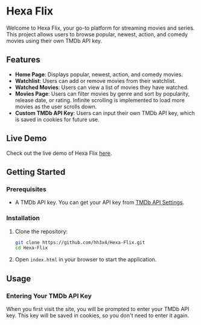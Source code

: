 # Hexa Flix

Welcome to Hexa Flix, your go-to platform for streaming movies and series. This project allows users to browse popular, newest, action, and comedy movies using their own TMDb API key.

## Features

- **Home Page**: Displays popular, newest, action, and comedy movies.
- **Watchlist**: Users can add or remove movies from their watchlist.
- **Watched Movies**: Users can view a list of movies they have watched.
- **Movies Page**: Users can filter movies by genre and sort by popularity, release date, or rating. Infinite scrolling is implemented to load more movies as the user scrolls down.
- **Custom TMDb API Key**: Users can input their own TMDb API key, which is saved in cookies for future use.

## Live Demo

Check out the live demo of Hexa Flix [here](https://hh3x4.github.io/Hexa-Flix/).

## Getting Started

### Prerequisites

- A TMDb API key. You can get your API key from [TMDb API Settings](https://www.themoviedb.org/settings/api).

### Installation

1. Clone the repository:
    ```bash
    git clone https://github.com/hh3x4/Hexa-Flix.git
    cd Hexa-Flix
    ```

2. Open `index.html` in your browser to start the application.

## Usage

### Entering Your TMDb API Key

When you first visit the site, you will be prompted to enter your TMDb API key. This key will be saved in cookies, so you don't need to enter it again.

